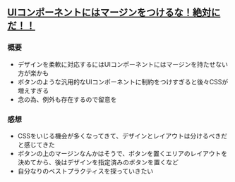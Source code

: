 ## [UIコンポーネントにはマージンをつけるな！絶対にだ！！](https://qiita.com/otsukayuhi/items/d88b5158745f700be534)
### 概要
- デザインを柔軟に対応するにはUIコンポーネントにはマージンを持たせない方が楽かも
- ボタンのような汎用的なUIコンポーネントに制約をつけすぎると後々CSSが増えすぎる
- 念の為、例外も存在するので留意を

### 感想
- CSSをいじる機会が多くなってきて、デザインとレイアウトは分けるべきだと感じてきた
- ボタンの上のマージンなんかはそうで、ボタンを置くエリアのレイアウトを決めてから、後はデザインを指定済みのボタンを置くなど
- 自分なりのベストプラクティスを探っていきたい
